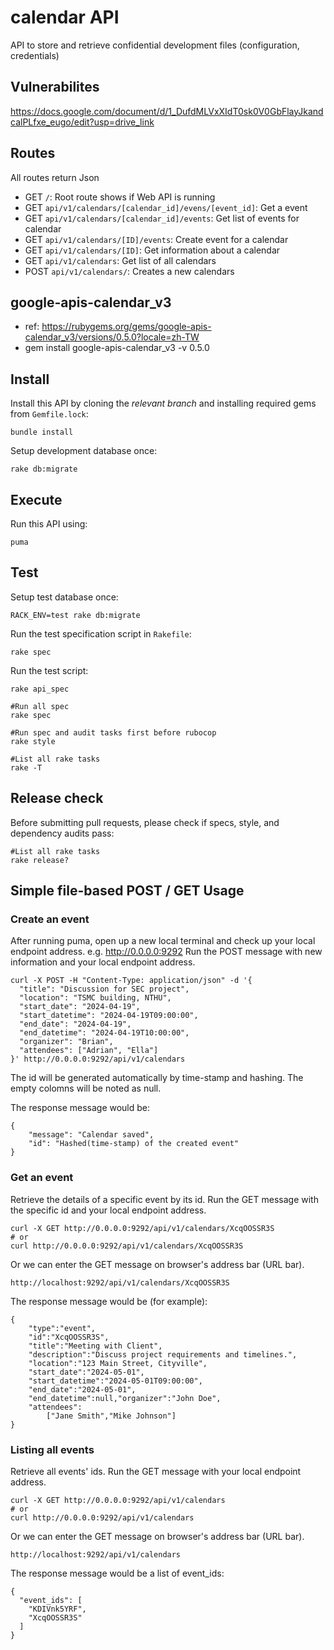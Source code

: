 # calendar API

API to store and retrieve confidential development files (configuration, credentials)

## Vulnerabilites
https://docs.google.com/document/d/1_DufdMLVxXIdT0sk0V0GbFlayJkandcalPLfxe_eugo/edit?usp=drive_link

## Routes

All routes return Json

- GET `/`: Root route shows if Web API is running
- GET `api/v1/calendars/[calendar_id]/evens/[event_id]`: Get a event
- GET `api/v1/calendars/[calendar_id]/events`: Get list of events for calendar
- GET `api/v1/calendars/[ID]/events`: Create event for a calendar
- GET `api/v1/calendars/[ID]`: Get information about a calendar
- GET `api/v1/calendars`: Get list of all calendars
- POST `api/v1/calendars/`: Creates a new calendars

## google-apis-calendar_v3
- ref: https://rubygems.org/gems/google-apis-calendar_v3/versions/0.5.0?locale=zh-TW
- gem install google-apis-calendar_v3 -v 0.5.0

## Install

Install this API by cloning the *relevant branch* and installing required gems from `Gemfile.lock`:

```shell
bundle install
```
Setup development database once:

```shell
rake db:migrate
```

## Execute

Run this API using:

```shell
puma
```

## Test

Setup test database once:

```shell
RACK_ENV=test rake db:migrate
```

Run the test specification script in `Rakefile`:

```shell
rake spec
```

Run the test script:

```shell
rake api_spec
```

```shell
#Run all spec
rake spec
```

```shell
#Run spec and audit tasks first before rubocop
rake style
```

```shell
#List all rake tasks
rake -T
```
## Release check

Before submitting pull requests, please check if specs, style, and dependency audits pass:

```shell
#List all rake tasks
rake release?
```

##  Simple file-based POST / GET Usage

### Create an event
After running puma, open up a new local terminal and check up your local endpoint address. e.g. http://0.0.0.0:9292
Run the POST message with new information and your local endpoint address.
```shell
curl -X POST -H "Content-Type: application/json" -d '{
  "title": "Discussion for SEC project",
  "location": "TSMC building, NTHU",
  "start_date": "2024-04-19",
  "start_datetime": "2024-04-19T09:00:00",
  "end_date": "2024-04-19",
  "end_datetime": "2024-04-19T10:00:00",
  "organizer": "Brian",
  "attendees": ["Adrian", "Ella"]
}' http://0.0.0.0:9292/api/v1/calendars
```
The id will be generated automatically by time-stamp and hashing.
The empty colomns will be noted as null.

The response message would be:
```shell
{
    "message": "Calendar saved",
    "id": "Hashed(time-stamp) of the created event"
}
```
### Get an event
Retrieve the details of a specific event by its id.
Run the GET message with the specific id and your local endpoint address.
```shell
curl -X GET http://0.0.0.0:9292/api/v1/calendars/XcqOOSSR3S
# or
curl http://0.0.0.0:9292/api/v1/calendars/XcqOOSSR3S
```
Or we can enter the GET message on browser's address bar (URL bar).
```shell
http://localhost:9292/api/v1/calendars/XcqOOSSR3S
```

The response message would be (for example):
```shell
{
    "type":"event",
    "id":"XcqOOSSR3S",
    "title":"Meeting with Client",
    "description":"Discuss project requirements and timelines.",
    "location":"123 Main Street, Cityville",
    "start_date":"2024-05-01",
    "start_datetime":"2024-05-01T09:00:00",
    "end_date":"2024-05-01",
    "end_datetime":null,"organizer":"John Doe",
    "attendees":
        ["Jane Smith","Mike Johnson"]
}
```

### Listing all events
Retrieve all events' ids.
Run the GET message with your local endpoint address.
```shell
curl -X GET http://0.0.0.0:9292/api/v1/calendars
# or
curl http://0.0.0.0:9292/api/v1/calendars
```
Or we can enter the GET message on browser's address bar (URL bar).
```shell
http://localhost:9292/api/v1/calendars
```

The response message would be a list of event_ids:
```shell
{
  "event_ids": [
    "KDIVnk5YRF",
    "XcqOOSSR3S"
  ]
}
```